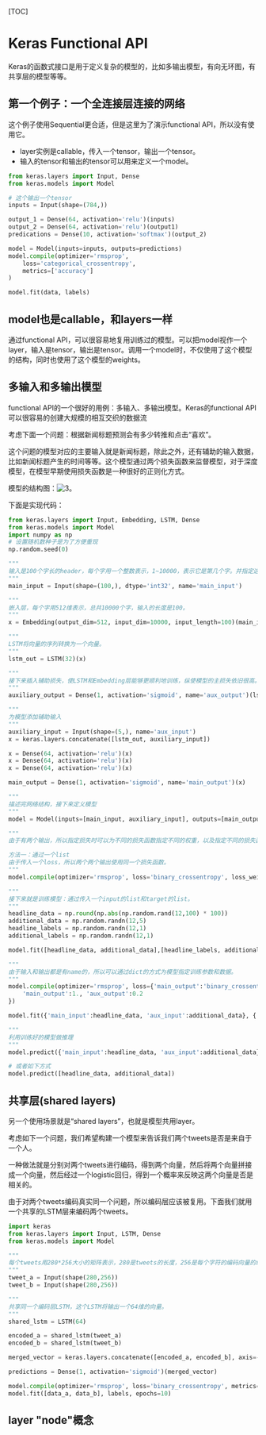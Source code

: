 [TOC]

# Keras Functional API

Keras的函数式接口是用于定义复杂的模型的，比如多输出模型，有向无环图，有共享层的模型等等。

## 第一个例子：一个全连接层连接的网络

这个例子使用Sequential更合适，但是这里为了演示functional API，所以没有使用它。

- layer实例是callable，传入一个tensor，输出一个tensor。
- 输入的tensor和输出的tensor可以用来定义一个model。

```python
from keras.layers import Input, Dense
from keras.models import Model

# 这个输出一个tensor
inputs = Input(shape=(784,))

output_1 = Dense(64, activation='relu')(inputs)
output_2 = Dense(64, activation='relu')(output1)
predications = Dense(10, activation='softmax')(output_2)

model = Model(inputs=inputs, outputs=predictions)
model.compile(optimizer='rmsprop',
    loss='categorical_crossentropy',
    metrics=['accuracy']
)

model.fit(data, labels)

```

## model也是callable，和layers一样

通过functional API，可以很容易地复用训练过的模型。可以把model视作一个layer，输入是tensor，输出是tensor。调用一个model时，不仅使用了这个模型的结构，同时也使用了这个模型的weights。

## 多输入和多输出模型

functional API的一个很好的用例：多输入、多输出模型。Keras的functional API可以很容易的创建大规模的相互交织的数据流

考虑下面一个问题：根据新闻标题预测会有多少转推和点击“喜欢”。

这个问题的模型对应的主要输入就是新闻标题，除此之外，还有辅助的输入数据，比如新闻标题产生的时间等等。这个模型通过两个损失函数来监督模型，对于深度模型，在模型早期使用损失函数是一种很好的正则化方式。

模型的结构图：![3](./images/3.png)。

下面是实现代码：

```python
from keras.layers import Input, Embedding, LSTM, Dense
from keras.models import Model
import numpy as np
# 设置随机数种子是为了方便重现
np.random.seed(0)

"""
输入是100个字长的header，每个字用一个整数表示，1~10000，表示它是第几个字。并指定这一层的名字是‘main_input’
"""
main_input = Input(shape=(100,), dtype='int32', name='main_input')

"""
嵌入层，每个字用512维表示，总共10000个字，输入的长度是100。
"""
x = Embedding(output_dim=512, input_dim=10000, input_length=100)(main_input)

"""
LSTM将向量的序列转换为一个向量。
"""
lstm_out = LSTM(32)(x)

"""
接下来插入辅助损失，使LSTM和Embedding层能够更顺利地训练，纵使模型的主损失依旧很高。
"""
auxiliary_output = Dense(1, activation='sigmoid', name='aux_output')(lstm_out)

"""
为模型添加辅助输入
"""
auxiliary_input = Input(shape=(5,), name='aux_input')
x = keras.layers.concatenate([lstm_out, auxiliary_input])

x = Dense(64, activation='relu')(x)
x = Dense(64, activation='relu')(x)
x = Dense(64, activation='relu')(x)

main_output = Dense(1, activation='sigmoid', name='main_output')(x)

"""
描述完网络结构，接下来定义模型
"""
model = Model(inputs=[main_input, auxiliary_input], outputs=[main_output, auxiliary_output])

"""
由于有两个输出，所以指定损失时可以为不同的损失函数指定不同的权重，以及指定不同的损失函数。有两种做法：通过一个list，或者通过一个dict。

方法一：通过一个list
由于传入一个loss，所以两个两个输出使用同一个损失函数。
"""
model.compile(optimizer='rmsprop', loss='binary_crossentropy', loss_weights=[1., 0.2])

"""
接下来就是训练模型：通过传入一个input的list和target的list。
"""
headline_data = np.round(np.abs(np.random.rand(12,100) * 100))
additional_data = np.random.randn(12,5)
headline_labels = np.random.randn(12,1)
additional_labels = np.random.randn(12,1)

model.fit([headline_data, additional_data],[headline_labels, additional_labels], epochs=50, batch_size=32)

"""
由于输入和输出都是有name的，所以可以通过dict的方式为模型指定训练参数和数据。
"""
model.compile(optimizer='rmsprop', loss={'main_output':'binary_crossentropy', 'aux_output':'binary_crossentropy'}, loss_weights={
    'main_output':1., 'aux_output':0.2
})

model.fit({'main_input':headline_data, 'aux_input':additional_data}, {'main_output':headline_labels, 'aux_output':additional_labels}, epochs=50, batch_size=32)

"""
利用训练好的模型做推理
"""
model.predict({'main_input':headline_data, 'aux_input':additional_data})

# 或者如下方式
model.predict([headline_data, additional_data])
```

## 共享层(shared layers)

另一个使用场景就是“shared layers”，也就是模型共用layer。

考虑如下一个问题，我们希望构建一个模型来告诉我们两个tweets是否是来自于一个人。

一种做法就是分别对两个tweets进行编码，得到两个向量，然后将两个向量拼接成一个向量，然后经过一个logistic回归，得到一个概率来反映这两个向量是否是相关的。

由于对两个tweets编码真实同一个问题，所以编码层应该被复用。下面我们就用一个共享的LSTM层来编码两个tweets。

```python
import keras
from keras.layers import Input, LSTM, Dense
from keras.models import Model

"""
每个tweets用280*256大小的矩阵表示，280是tweets的长度，256是每个字符的编码向量的纬度。
"""
tweet_a = Input(shape(280,256))
tweet_b = Input(shape(280,256))

"""
共享同一个编码层LSTM，这个LSTM将输出一个64维的向量。
"""
shared_lstm = LSTM(64)

encoded_a = shared_lstm(tweet_a)
encoded_b = shared_lstm(tweet_b)

merged_vector = keras.layers.concatenate([encoded_a, encoded_b], axis=-1)

predictions = Dense(1, activation='sigmoid')(merged_vector)

model.compile(optimizer='rmsprop', loss='binary_crossentropy', metrics=['accuracy'])
model.fit([data_a, data_b], labels, epochs=10)
```

## layer "node"概念
